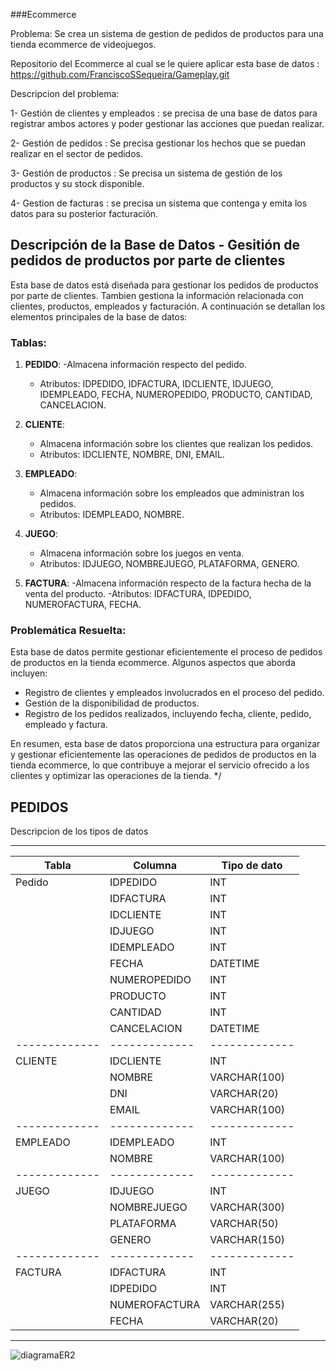 ###Ecommerce

Problema:
Se crea un sistema de gestion de pedidos de productos para una tienda ecommerce de videojuegos.

Repositorio del Ecommerce al cual se le quiere aplicar esta base de datos : https://github.com/FranciscoSSequeira/Gameplay.git

Descripcion del problema:

1- Gestión de clientes y empleados : se precisa de una base de datos para registrar ambos actores y poder gestionar las acciones que puedan realizar.

2- Gestión de pedidos : Se precisa gestionar los hechos que se puedan realizar en el sector de pedidos. 

3- Gestión de productos : Se precisa un sistema de gestión de los productos y su stock disponible.

4- Gestion de facturas : se precisa un sistema que contenga y emita los datos para su posterior facturación.

## Descripción de la Base de Datos - Gesitión de pedidos de productos por parte de clientes

Esta base de datos está diseñada para gestionar los pedidos de productos por parte de clientes. Tambien gestiona la información relacionada con clientes, productos, empleados y facturación. 
A continuación se detallan los elementos principales de la base de datos:

### Tablas:

1. **PEDIDO**:
   -Almacena información respecto del pedido.
   - Atributos: IDPEDIDO, IDFACTURA, IDCLIENTE, IDJUEGO, IDEMPLEADO, FECHA, NUMEROPEDIDO, PRODUCTO, CANTIDAD, CANCELACION.
     
2. **CLIENTE**:
   - Almacena información sobre los clientes que realizan los pedidos.
   - Atributos: IDCLIENTE, NOMBRE, DNI, EMAIL.
     
3. **EMPLEADO**:
   - Almacena información sobre los empleados que administran los pedidos.
   - Atributos: IDEMPLEADO, NOMBRE.
     
4. **JUEGO**:
   - Almacena información sobre los juegos en venta.
   - Atributos: IDJUEGO, NOMBREJUEGO, PLATAFORMA, GENERO.
     
5. **FACTURA**:
   -Almacena información respecto de la factura hecha de la venta del producto.
   -Atributos: IDFACTURA, IDPEDIDO, NUMEROFACTURA, FECHA.

### Problemática Resuelta:

Esta base de datos permite gestionar eficientemente el proceso de pedidos de productos en la tienda ecommerce. Algunos aspectos que aborda incluyen:

- Registro de clientes y empleados involucrados en el proceso del pedido.
- Gestión de la disponibilidad de productos.
- Registro de los pedidos realizados, incluyendo fecha, cliente, pedido, empleado y factura.

En resumen, esta base de datos proporciona una estructura para organizar y gestionar eficientemente las operaciones de pedidos de productos en la tienda ecommerce, lo que contribuye a mejorar el servicio ofrecido a los clientes y optimizar las operaciones de la tienda.
*/

## PEDIDOS
Descripcion de los tipos de datos

**************************************************
| Tabla         | Columna       | Tipo de dato   |
| ------------- | ------------- | -------------  |
| Pedido        | IDPEDIDO      | INT            |
|               | IDFACTURA     | INT            |
|               | IDCLIENTE     | INT            |
|               | IDJUEGO       | INT            |
|               | IDEMPLEADO    | INT            |
|               | FECHA         | DATETIME       |
|               | NUMEROPEDIDO  | INT            |
|               | PRODUCTO      | INT            |
|               | CANTIDAD      | INT            |
|               | CANCELACION   | DATETIME       |
| ------------- | ------------- | -------------  |
| CLIENTE       | IDCLIENTE     | INT            |
|               | NOMBRE        | VARCHAR(100)   |
|               | DNI           | VARCHAR(20)    |
|               | EMAIL         | VARCHAR(100)   |
| ------------- | ------------- | -------------  |
| EMPLEADO      | IDEMPLEADO    | INT            |
|               | NOMBRE        | VARCHAR(100)   |
| ------------- | ------------- | -------------  |
| JUEGO         | IDJUEGO       | INT            |
|               | NOMBREJUEGO   | VARCHAR(300)   |
|               | PLATAFORMA    | VARCHAR(50)    |
|               | GENERO        | VARCHAR(150)   |
| ------------- | ------------- | -------------  |
| FACTURA       | IDFACTURA     | INT            |
|               | IDPEDIDO      | INT            |
|               | NUMEROFACTURA | VARCHAR(255)   |
|               | FECHA         | VARCHAR(20)    |
**************************************************








![diagramaER2](https://github.com/user-attachments/assets/f3b1a2e8-d120-4603-8aae-39f1cd50c7a2)






